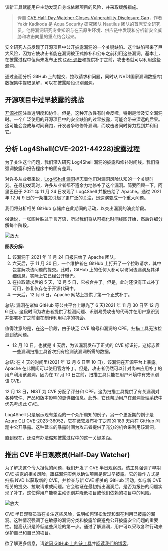 <!--
title: CVE半日监控提早发现系统漏洞
cover: https://cdn.thenewstack.io/media/2024/01/2e259d89-stones-1024x683.jpg
-->

该新工具赋能用户主动发现自身或依赖项目的风险，并采取缓解措施。

> 译自 [CVE Half-Day Watcher Closes Vulnerability Disclosure Gap](https://thenewstack.io/cve-half-day-watcher-closes-vulnerability-disclosure-gap/)，作者 Yakir Kadkoda 是 Aqua Security 研究团队 Nautilus 团队的首席安全研究员。他将漏洞研究专业知识与在云原生环境、供应链中发现和分析新安全威胁和攻击向量的重点结合起来。


安全研究人员发现了开源项目中公开披露漏洞的一个关键缺陷。这个缺陷带来了巨大风险，因为它使攻击者能在漏洞被正式修补和公布之前利用这些漏洞。基本上，在披露过程中但尚未发布正式 [CVE 通告](https://thenewstack.io/cve-2020-19909-a-controversial-vulnerability-for-curl/)和提供补丁之前，攻击者就可以利用这些漏洞。

通过全面分析 GitHub 上的提交、拉取请求和问题，同时从 NVD(国家漏洞数据库)数据集中提取见解，可以在披露阶段识别漏洞。

## 开源项目中过早披露的挑战

[开源社区](https://thenewstack.io/what-security-means-for-open-source-software/)注重透明度和协作。但是，这种开放性有时会反噬，特别是涉及安全漏洞时。一个广泛使用的开源项目中的安全缺陷的过早披露，可能会带来深远的后果。这可能会变成与时间赛跑，开发者争取修补漏洞，而攻击者同时努力找到并利用它。

## 分析 Log4Shell(CVE-2021-44228)披露过程

为了关注这个问题，我们深入研究 Log4Shell 漏洞的披露和修补时间线。我们将强调披露和报告程序中的固有差异。

对许多从业者来说，[Log4Shell 漏洞](https://thenewstack.io/one-year-of-log4j/)标志着他们对漏洞风险认知的一个关键时刻。在最初发现时，许多从业者都不遗余力地修补了这个漏洞。简要回顾一下，阿里巴巴于 2021 年 11 月 24 日发现了 Log4Shell 并报告给了 Apache。通过 2021 年 12 月 9 日的一条推文引起了更广泛的关注，迅速演变成一个重大问题。

我们将分析相关 GitHub 存储库在此期间的活动，以突出漏洞的演变阶段。

俗话说，一张图片胜过千言万语，所以我们将从可视化时间线图开始，然后详细分解每个阶段。

![放大](https://cdn.thenewstack.io/media/2024/01/46e869e3-image1.png)

**图表分解:**

1. 该漏洞于 2021 年 11 月 24 日报告给了 Apache 团队。
2. 六天后，于 11 月 30 日，一个维护者在 GitHub 上打开了一个拉取请求，其中包含解决该问题的提交。此时，GitHub 上的任何人都可以访问该漏洞及其详细信息，实际上它已经公开曝光。
3. 在拉取请求后的 5 天，12 月 5 日，它被合并了。但是，此时还没有正式补丁可用，修复仅存在于开源代码中。
4. 一天后，12 月 6 日，Apache 网站上提供了第一个正式补丁。

总结: 漏洞在诸如 GitHub 等公共平台上曝光了 6 天(2021 年 11 月 30 日至 12 月 6 日)。这段时间为攻击者提供了检测问题、识别易受攻击的代码并在用户意识到并部署补丁之前潜在制作利用程序的机会。

值得注意的是，在这一阶段，由于缺乏 CVE 编号和漏洞的 CPE，扫描工具无法检测到该问题。

- 12 月 10 日，也就是 4 天后，为该漏洞发布了正式的 CVE 标识符。这标志着一些漏洞扫描工具首次拥有检测该漏洞所需的数据。

总结: 在 4 天的时间里(2021 年 12 月 6 日至 10 日)，该漏洞在开源平台上暴露。Apache 在此期间可以使用官方补丁。但是，攻击者仍然可以针对尚未应用补丁的用户利用该漏洞，因为在 12 月 10 日之前，扫描工具只能在用户环境中有效识别该 CVE。

 12 月 13 日，NIST 为 CVE 分配了评分和 CPE。这为扫描工具提供了有关漏洞对各种软件、产品和版本影响的更详细信息。此外，它还帮助用户在漏洞管理系统中优先考虑此 CVE。

Log4Shell 只是展示现有差距的一个众所周知的例子。另一个更近期的例子是 Azure CLI CVE-2023-36052，它在微软发布补丁之前的 189 天内在 GitHub 问题中公开暴露。这种延长的暴露时间为攻击者提供了充分的机会来利用该漏洞。

直到现在，还没有办法缩短披露过程中的这一关键差距。

## 推出 CVE 半日观察员(Half-Day Watcher)

为了解决这个令人担忧的问题，我们开发了 CVE 半日观察员。该工具强调了早期 CVE 披露的相关风险，跟踪漏洞实例以确认项目是否过早披露。它的操作方式是扫描 NVD 以获取新的 CVE，并检查与新 CVE 相关的 GitHub 活动，如与新 CVE 相关的提交、拉取请求或问题。它会验证在最初指出漏洞后，是否为报告的问题实现了补丁。这使得用户能够主动识别并降低项目或他们依赖的项目中的风险。

![放大](https://cdn.thenewstack.io/media/2024/01/00541d0b-image2.png)

CVE 半日观察员旨在关注这些风险，说明如何轻松发现和潜在利用已披露的漏洞。这种情况强调了在敏感的漏洞分类和披露阶段避免公开披露安全问题的重要性。提高认识是降低这些风险的第一步。通过了解漏洞，用户可以采取各种行动来保护自己和自己的项目。

欲了解更多信息，请[访问 GitHub 上的该工具](https://github.com/Aqua-Nautilus/CVE-Half-Day-Watcher)并[阅读我们的博客](https://blog.aquasec.com/50-shades-of-vulnerabilities-uncovering-flaws-in-open-source-vulnerability-disclosures)。
